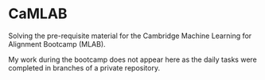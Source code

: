 # CaMLAB

Solving the pre-requisite material for the Cambridge Machine Learning for Alignment Bootcamp (MLAB).

My work during the bootcamp does not appear here as the daily tasks were completed in branches of a private repository. 
